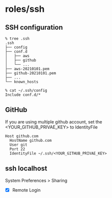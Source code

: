 # roles/ssh



## SSH configuration
```
% tree .ssh
.ssh
├── config
├── conf.d
│   ├── aws
│   ├── github
│   └── ...
├── aws-20210101.pem
├── github-20210101.pem
├── ...
└── known_hosts

% cat ~/.ssh/config
Include conf.d/*
```



## GitHub
If you are using multiple github account, set the <YOUR_GITHUB_PRIVAE_KEY> to IdentityFile

```
Host github.com
  HostName github.com
  User git
  Port 22
  IdentityFile ~/.ssh/<YOUR_GITHUB_PRIVAE_KEY>
```



## ssh localhost
System Preferences > Sharing

- [x] Remote Login

